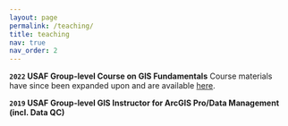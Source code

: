 ```yaml
---
layout: page
permalink: /teaching/
title: teaching
nav: true
nav_order: 2
---
```

**`2022` USAF Group-level Course on GIS Fundamentals**
Course materials have since been expanded upon and are available [here](https://introtogisapplications.github.io/).

**`2019` USAF Group-level GIS Instructor for ArcGIS Pro/Data Management (incl. Data QC)**
